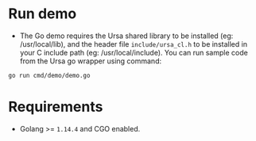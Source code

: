 # Run demo

- The Go demo requires the Ursa shared library to be installed (eg: /usr/local/lib), and the header file `include/ursa_cl.h`
to be installed in your C include path (eg: /usr/local/include).  You can run sample code from the Ursa go wrapper using command:
```
go run cmd/demo/demo.go
```

# Requirements
- Golang >= `1.14.4` and CGO enabled.